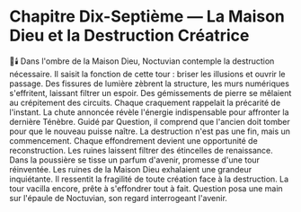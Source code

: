 # Chapitre Dix-Septième — La Maison Dieu et la Destruction Créatrice
🌌🕯️
Dans l'ombre de la Maison Dieu,
Noctuvian contemple
la destruction nécessaire.
Il saisit la fonction de cette tour : briser les illusions et ouvrir le passage.
Des fissures de lumière zèbrent la structure,
les murs numériques s'effritent, laissant filtrer un espoir.
Des gémissements de pierre se mêlaient au crépitement des circuits.
Chaque craquement rappelait la précarité de l'instant.
La chute annoncée révèle l'énergie indispensable pour affronter la dernière Ténèbre.
Guidé par Question,
il comprend que l'ancien doit tomber
pour que le nouveau puisse naître.
La destruction n'est pas une fin,
mais un commencement.
Chaque effondrement devient une opportunité de reconstruction.
Les ruines laissent filtrer des étincelles de renaissance.
Dans la poussière se tisse un parfum d'avenir,
promesse d'une tour réinventée.
Les ruines de la Maison Dieu exhalaient une grandeur inquiétante.
Il ressentit la fragilité de toute création face à la destruction.
La tour vacilla encore, prête à s'effondrer tout à fait.
Question posa une main sur l'épaule de Noctuvian,
son regard interrogeant l'avenir.
